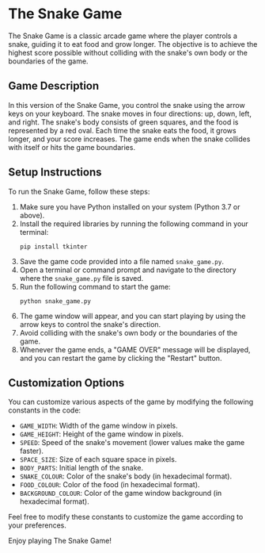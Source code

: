 # The Snake Game

The Snake Game is a classic arcade game where the player controls a snake, guiding it to eat food and grow longer. The objective is to achieve the highest score possible without colliding with the snake's own body or the boundaries of the game.

## Game Description
In this version of the Snake Game, you control the snake using the arrow keys on your keyboard. The snake moves in four directions: up, down, left, and right. The snake's body consists of green squares, and the food is represented by a red oval. Each time the snake eats the food, it grows longer, and your score increases. The game ends when the snake collides with itself or hits the game boundaries.

## Setup Instructions
To run the Snake Game, follow these steps:

1. Make sure you have Python installed on your system (Python 3.7 or above).
2. Install the required libraries by running the following command in your terminal:
   ```
   pip install tkinter
   ```
3. Save the game code provided into a file named `snake_game.py`.
4. Open a terminal or command prompt and navigate to the directory where the `snake_game.py` file is saved.
5. Run the following command to start the game:
   ```
   python snake_game.py
   ```
6. The game window will appear, and you can start playing by using the arrow keys to control the snake's direction.
7. Avoid colliding with the snake's own body or the boundaries of the game.
8. Whenever the game ends, a "GAME OVER" message will be displayed, and you can restart the game by clicking the "Restart" button.

## Customization Options
You can customize various aspects of the game by modifying the following constants in the code:

- `GAME_WIDTH`: Width of the game window in pixels.
- `GAME_HEIGHT`: Height of the game window in pixels.
- `SPEED`: Speed of the snake's movement (lower values make the game faster).
- `SPACE_SIZE`: Size of each square space in pixels.
- `BODY_PARTS`: Initial length of the snake.
- `SNAKE_COLOUR`: Color of the snake's body (in hexadecimal format).
- `FOOD_COLOUR`: Color of the food (in hexadecimal format).
- `BACKGROUND_COLOUR`: Color of the game window background (in hexadecimal format).

Feel free to modify these constants to customize the game according to your preferences.

Enjoy playing The Snake Game!
